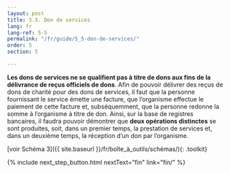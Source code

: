 ```yaml
---
layout: post
title: 5.5. Don de services
lang: fr
lang-ref: 5-5
permalink: "/fr/guide/5_5-don-de-services/"
order: 5
section: 5

---
```

**Les dons de services ne se qualifient pas à titre de dons aux fins de la délivrance de reçus officiels de dons**. Afin de pouvoir délivrer des reçus de dons de charité pour des dons de services, il faut que la personne fournissant le service émette une facture, que l’organisme effectue le paiement de cette facture et, subséquemment, que la personne redonne la somme à l’organisme à titre de don. Ainsi, sur la base de registres bancaires, il faudra pouvoir démontrer que **deux opérations distinctes** se sont produites, soit, dans un premier temps, la prestation de services et, dans un deuxième temps, la réception d’un don par l’organisme. 

[voir Schéma 3]({{ site.baseurl }}/fr/boîte_à_outils/schémas/){: .toolkit}

{% include next_step_button.html nextText="fin" link="fin/" %}
